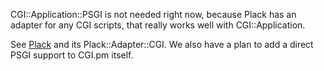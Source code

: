 CGI::Application::PSGI is not needed right now, because Plack has an adapter for any CGI scripts, that really works well with CGI::Application.

See [Plack](http://github.com/miyagawa/Plack) and its Plack::Adapter::CGI. We also have a plan to add a direct PSGI support to CGI.pm itself.

